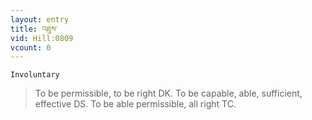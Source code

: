 ```yaml
---
layout: entry
title: འཐུས་
vid: Hill:0809
vcount: 0
---
```

`Involuntary` 
> To be permissible, to be right DK\.
 To be capable, able, sufficient, effective DS\.
 To be able permissible, all right TC\.

